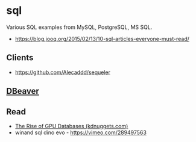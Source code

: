 # sql
Various SQL examples from MySQL, PostgreSQL, MS SQL.

* https://blog.jooq.org/2015/02/13/10-sql-articles-everyone-must-read/

## Clients

* https://github.com/Alecaddd/sequeler

## [DBeaver](https://dbeaver.io/download/)

## Read

* [The Rise of GPU Databases (kdnuggets.com)](https://www.kdnuggets.com/2017/08/rise-gpu-databases.html)
* winand sql dino evo - https://vimeo.com/289497563
